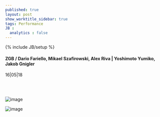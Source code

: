 ```yaml
---
published: true
layout: post
show_worktitle_sidebar: true
tags: Performance
JB :
  analytics : false
---
```


{% include JB/setup %}




<p>
<h4>ZGB / Dario Fariello, Mikael Szafirowski, Alex Riva | Yoshimoto Yumiko, Jakob Gnigler</h4>
16|05|18

<br /><br />
</p><p>
<img src="{{ site.url }}/images/zgb.jpg" alt="image">
</p><p>
<img src="{{ site.url }}/images/yoshimoto.jpg" alt="image">
</p>


